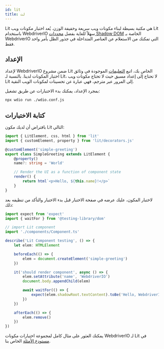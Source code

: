 ```yaml
---
id: lit
title: لت
---
```


Lit هي مكتبة بسيطة لبناء مكونات ويب سريعة وخفيفة الوزن. يُعد اختبار مكونات ويب Lit باستخدام WebdriverIO سهلاً للغاية بفضل [محددات Shadow DOM](/docs/selectors#deep-selectors) الخاصة بـ WebdriverIO التي تمكنك من الاستعلام عن العناصر المتداخلة في جذور الظل بأمر واحد فقط.

## الإعداد

لإعداد WebdriverIO ضمن مشروع Lit الخاص بك، اتبع [التعليمات](/docs/component-testing#set-up) الموجودة في وثائق اختبار المكونات لدينا. بالنسبة لـ Lit، لا تحتاج إلى إعداد مسبق حيث لا تحتاج مكونات ويب Lit إلى المرور عبر مترجم، فهي عبارة عن تحسينات لمكونات الويب النقية.

بمجرد الإعداد، يمكنك بدء الاختبارات عن طريق تشغيل:

```sh
npx wdio run ./wdio.conf.js
```

## كتابة الاختبارات

بافتراض أن لديك مكون Lit التالي:

```ts title="./components/Component.ts"
import { LitElement, css, html } from 'lit'
import { customElement, property } from 'lit/decorators.js'

@customElement('simple-greeting')
export class SimpleGreeting extends LitElement {
    @property()
    name?: string = 'World'

    // Render the UI as a function of component state
    render() {
        return html`<p>Hello, ${this.name}!</p>`
    }
}
```

لاختبار المكون، عليك عرضه في صفحة الاختبار قبل بدء الاختبار والتأكد من تنظيفه بعد ذلك:

```ts title="lit.test.js"
import expect from 'expect'
import { waitFor } from '@testing-library/dom'

// import Lit component
import './components/Component.ts'

describe('Lit Component testing', () => {
    let elem: HTMLElement

    beforeEach(() => {
        elem = document.createElement('simple-greeting')
    })

    it('should render component', async () => {
        elem.setAttribute('name', 'WebdriverIO')
        document.body.appendChild(elem)

        await waitFor(() => {
            expect(elem.shadowRoot.textContent).toBe('Hello, WebdriverIO!')
        })
    })

    afterEach(() => {
        elem.remove()
    })
})
```

يمكنك العثور على مثال كامل لمجموعة اختبارات مكونات WebdriverIO لـ Lit في [مستودع الأمثلة](https://github.com/webdriverio/component-testing-examples/tree/main/lit-typescript-vite) الخاص بنا.
